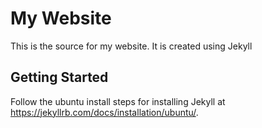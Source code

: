 # My Website

This is the source for my website. It is created using Jekyll


## Getting Started

Follow the ubuntu install steps for installing Jekyll at https://jekyllrb.com/docs/installation/ubuntu/.
